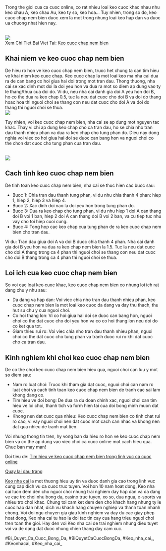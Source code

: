 <p>Trong the gioi cua ca cuoc online, co rat nhieu loai keo cuoc khac nhau nhu keo chau A, keo chau Au, keo ty so, keo hoa... Tuy nhien, trong so do, keo cuoc chap nem bien duoc xem la mot trong nhung loai keo hap dan va duoc ua chuong nhat hien nay.</p><br><img src="https://keonhacai.deal/wp-content/uploads/2025/02/cach-choi-keo-cuoc-chap-nem-bien-cho-nguoi-moi.webp"></br>
Xem Chi Tiet Bai Viet Tai: <a href="https://keonhacai.deal/keo-cuoc-chap-nem-bien/">Keo cuoc chap nem bien</a><h2>Khai niem ve keo cuoc chap nem bien</h2><p>De hieu ro hon ve keo cuoc chap nem bien, truoc het chung ta can tim hieu ve khai niem keo cuoc chap. Keo cuoc chap la mot loai keo ma nha cai dua ra de can bang co hoi giua hai doi trong mot tran dau. Thong thuong, nha cai se xac dinh mot doi la doi yeu hon va dua ra mot so diem ap dung vao ty le thang/thua cua doi do. Vi du, neu nha cai danh gia doi A yeu hon doi B, ho co the dua ra keo chap 0.5, tuc la neu dat cuoc cho doi B va doi do thang hoac hoa thi nguoi choi se thang con neu dat cuoc cho doi A va doi do thang thi nguoi choi se thua.<br><img src="https://keonhacai.deal/wp-content/uploads/2025/02/keo-cuoc-chap-nem-bien-la-gi.webp"></br><p>Tuy nhien, voi keo cuoc chap nem bien, nha cai se ap dung mot nguyen tac khac. Thay vi chi ap dung keo chap cho ca tran dau, ho se chia nho tran dau thanh nhieu phan va dua ra keo chap cho tung phan do. Dieu nay dong nghia voi viec co hoi giua hai doi se duoc can bang hon va nguoi choi co the chon dat cuoc cho tung phan cua tran dau.</p><br><img src="https://keonhacai.deal/wp-content/uploads/2025/02/meo-choi-keo-cuoc-chap-nem-bien-cuc-chuan-tu-cao-thu.webp"></br><h2>Cach tinh keo cuoc chap nem bien</h2><p>De tinh toan keo cuoc chap nem bien, nha cai se thuc hien cac buoc sau:<ul>
<li>Buoc 1: Chia tran dau thanh tung phan, vi du nhu chia thanh 4 phan: hiep 1, hiep 2, hiep 3 va hiep 4.</li>
<li>Buoc 2: Xac dinh doi nao la doi yeu hon trong tung phan do.</li>
<li>Buoc 3: Dua ra keo chap cho tung phan, vi du nhu hiep 1 doi A can thang doi B voi 1 ban, hiep 2 doi A can thang doi B voi 2 ban, va cu tiep tuc nhu vay cho toi hiep cuoi cung.</li>
<li>Buoc 4: Tong hop cac keo chap cua tung phan de ra keo cuoc chap nem bien cho tran dau.</li>
</ul><p>Vi du: Tran dau giua doi A va doi B duoc chia thanh 4 phan. Nha cai danh gia doi B yeu hon va dua ra keo chap nem bien la 1.5. Tuc la neu dat cuoc cho doi A thang trong ca 4 phan thi nguoi choi se thang con neu dat cuoc cho doi B thang trong ca 4 phan thi nguoi choi se thua.</p><h2>Loi ich cua keo cuoc chap nem bien</h2><p>So voi cac loai keo cuoc khac, keo cuoc chap nem bien co nhung loi ich rat dang chu y nhu sau:<ul>
<li>Da dang va hap dan: Voi viec chia nho tran dau thanh nhieu phan, keo cuoc chap nem bien la mot loai keo cuoc da dang va day thu thach, thu hut su chu y cua nguoi choi.</li>
<li>Co hoi thang lon: Vi co hoi giua hai doi se duoc can bang hon, nguoi choi co the dat cuoc cho doi yeu hon va co co hoi thang lon neu doi do co ket qua tot.</li>
<li>Giam thieu rui ro: Voi viec chia nho tran dau thanh nhieu phan, nguoi choi co the dat cuoc cho tung phan va tranh duoc rui ro khi dat cuoc cho ca tran dau.</li>
</ul><h2>Kinh nghiem khi choi keo cuoc chap nem bien</h2><p>De co the choi keo cuoc chap nem bien hieu qua, nguoi choi can luu y mot so diem sau:</p><ul>
<li>Nam ro luat choi: Truoc khi tham gia dat cuoc, nguoi choi can nam ro luat choi va cach tinh toan keo cuoc chap nem bien de tranh cac sai lam khong dang co.</li>
<li>Tim hieu ve doi bong: De dua ra du doan chinh xac, nguoi choi can tim hieu ve loi choi, thanh tich va form hien tai cua doi bong minh muon dat cuoc.</li>
<li>Khong nen dat cuoc qua nhieu: Keo cuoc chap nem bien co tinh chat rui ro cao, vi vay nguoi choi nen dat cuoc mot cach can nhac va khong nen dat qua nhieu de tranh mat tien.</li>
</ul><p>Voi nhung thong tin tren, hy vong ban da hieu ro hon ve keo cuoc chap nem bien va co the ap dung vao viec choi ca cuoc online mot cach hieu qua. Chuc ban may man!</p><p>Doi tieu de: <a href="#top">Tim hieu ve keo cuoc chap nem bien trong linh vuc ca cuoc online</a></p><p><a name="top"></a><a href="#">Quay lai dau trang</a></p><p><a href="https://keonhacai.deal/">Keo nha cai </a>la mot thuong hieu uy tin va duoc danh gia cao trong linh vuc cung cap dich vu ca cuoc truc tuyen. Voi hon 10 nam hoat dong, Keo nha cai luon dem den cho nguoi choi nhung trai nghiem day hap dan va da dang ve cac tro choi nhu bong da, casino truc tuyen, xo so, dua ngua, e-sports va nhieu tro choi khac. Chung toi cam ket dem den cho khach hang nhung ty le cuoc hap dan nhat, dich vu khach hang chuyen nghiep va thanh toan nhanh chong. Voi doi ngu chuyen gia giau kinh nghiem va day du cac giay phep hoat dong, Keo nha cai tu hao la doi tac tin cay cua hang trieu nguoi choi tren toan the gioi. Hay den voi Keo nha cai de trai nghiem nhung dieu tuyet voi va de dang dat duoc nhung chien thang day cam xuc.</p>
#Bi_Quyet_Ca_Cuoc_Bong_Da, #BiQuyetCaCuocBongDa, #Keo_nha_cai_, #Keonhacai, #Keo_nha_cai_
